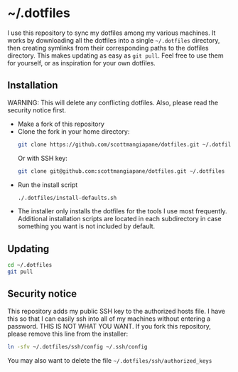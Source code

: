 # ~/.dotfiles
I use this repository to sync my dotfiles among my various machines. It works by downloading all the dotfiles into a single `~/.dotfiles` directory, then creating symlinks from their corresponding paths to the dotfiles directory. This makes updating as easy as `git pull`. Feel free to use them for yourself, or as inspiration for your own dotfiles.

## Installation
WARNING: This will delete any conflicting dotfiles. Also, please read the security notice first.
* Make a fork of this repository
* Clone the fork in your home directory:
  ```bash
  git clone https://github.com/scottmangiapane/dotfiles.git ~/.dotfiles
  ```
  Or with SSH key:
  ```bash
  git clone git@github.com:scottmangiapane/dotfiles.git ~/.dotfiles
  ```
* Run the install script
  ```bash
  ./.dotfiles/install-defaults.sh
  ```
* The installer only installs the dotfiles for the tools I use most frequently. Additional installation scripts are located in each subdirectory in case something you want is not included by default.

## Updating
```bash
cd ~/.dotfiles
git pull
```

## Security notice
This repository adds my public SSH key to the authorized hosts file. I have this so that I can easily ssh into all of my machines without entering a password. THIS IS NOT WHAT YOU WANT. If you fork this repository, please remove this line from the installer:
```bash
ln -sfv ~/.dotfiles/ssh/config ~/.ssh/config
```
You may also want to delete the file `~/.dotfiles/ssh/authorized_keys`
